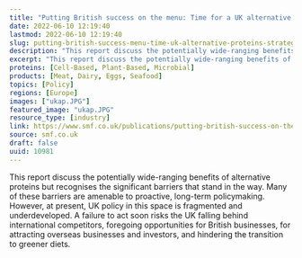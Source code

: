 ```yaml
---
title: "Putting British success on the menu: Time for a UK alternative proteins strategy"
date: 2022-06-10 12:19:40
lastmod: 2022-06-10 12:19:40
slug: putting-british-success-menu-time-uk-alternative-proteins-strategy
description: "This report discuss the potentially wide-ranging benefits of alternative proteins but recognises the significant barriers that stand in the way. Many of these barriers are amenable to proactive, long-term policymaking. However, at present, UK policy in this space is fragmented and underdeveloped. A failure to act soon risks the UK falling behind international competitors, foregoing opportunities for British businesses, for attracting overseas businesses and investors, and hindering the transition to greener diets."
excerpt: "This report discuss the potentially wide-ranging benefits of alternative proteins but recognises the significant barriers that stand in the way. Many of these barriers are amenable to proactive, long-term policymaking. However, at present, UK policy in this space is fragmented and underdeveloped. A failure to act soon risks the UK falling behind international competitors, foregoing opportunities for British businesses, for attracting overseas businesses and investors, and hindering the transition to greener diets."
proteins: [Cell-Based, Plant-Based, Microbial]
products: [Meat, Dairy, Eggs, Seafood]
topics: [Policy]
regions: [Europe]
images: ["ukap.JPG"]
featured_image: "ukap.JPG"
resource_type: [industry]
link: https://www.smf.co.uk/publications/putting-british-success-on-the-menu/
source: smf.co.uk
draft: false
uuid: 10981
---
```

This report discuss the potentially wide-ranging benefits of alternative
proteins but recognises the significant barriers that stand in the way.
Many of these barriers are amenable to proactive, long-term
policymaking. However, at present, UK policy in this space is fragmented
and underdeveloped. A failure to act soon risks the UK falling behind
international competitors, foregoing opportunities for British
businesses, for attracting overseas businesses and investors, and
hindering the transition to greener diets.
